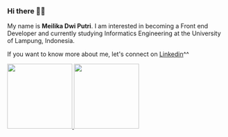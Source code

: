 ### Hi there 👋👋

My name is **Meilika Dwi Putri**. I am interested in becoming a Front end Developer and currently studying Informatics Engineering at the University of Lampung, Indonesia.

If you want to know more about me, let's connect on [Linkedin](https://www.linkedin.com/in/meilika-dwi-putri-963b41221/)^^

<p align="left">
<a href="https://github.com/Meilika">
  <img height="150em" src="https://github-readme-stats-eight-theta.vercel.app/api?username=Meilika&show_icons=true&theme=algolia&include_all_commits=true&count_private=true"/>
  <img height="150em" src="https://github-readme-stats-eight-theta.vercel.app/api/top-langs/?username=Meilika&layout=compact&langs_count=8&theme=algolia"/>
</a>
</p>


<!--
**Meilika/Meilika** is a ✨ _special_ ✨ repository because its `README.md` (this file) appears on your GitHub profile.

Here are some ideas to get you started:

- 🔭 I’m currently working on ...
- 🌱 I’m currently learning ...
- 👯 I’m looking to collaborate on ...
- 🤔 I’m looking for help with ...
- 💬 Ask me about ...
- 📫 How to reach me: ...
- 😄 Pronouns: ...
- ⚡ Fun fact: ...
-->
